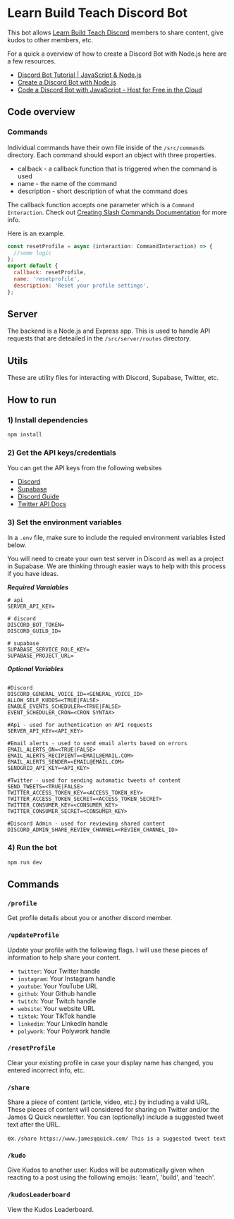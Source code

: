 # Learn Build Teach Discord Bot

This bot allows [Learn Build Teach Discord](https://discord.gg/vM2bagU) members to share content, give kudos to other members, etc.

For a quick a overview of how to create a Discord Bot with Node.js here are a few resources.

- [Discord Bot Tutorial | JavaScript & Node.js](https://www.youtube.com/watch?v=pDQAn18-2go&ab_channel=Andy%27sTechTutorials)
- [Create a Discord Bot with Node.js](https://www.youtube.com/watch?v=BmKXBVdEV0g&ab_channel=TraversyMedia)
- [Code a Discord Bot with JavaScript - Host for Free in the Cloud](https://www.youtube.com/watch?v=7rU_KyudGBY&t=14s&ab_channel=freeCodeCamp.org)

## Code overview

### Commands

Individual commands have their own file inside of the `/src/commands` directory. Each command should export an object with three properties.

- callback - a callback function that is triggered when the command is used
- name - the name of the command
- description - short description of what the command does

The callback function accepts one parameter which is a `Command Interaction`. Check out [Creating Slash Commands Documentation](https://discordjs.guide/creating-your-bot/slash-commands.html#before-you-continue) for more info.

Here is an example.

```javascript
const resetProfile = async (interaction: CommandInteraction) => {
  //some logic
};
export default {
  callback: resetProfile,
  name: 'resetprofile',
  description: 'Reset your profile settings',
};
```

## Server

The backend is a Node.js and Express app. This is used to handle API requests that are deteailed in the `/src/server/routes` directory.

## Utils

These are utility files for interacting with Discord, Supabase, Twitter, etc.

## How to run

### 1) Install dependencies

```sh
npm install
```

### 2) Get the API keys/credentials

You can get the API keys from the following websites

- [Discord](https://discord.com/developers/applications)
- [Supabase](https://supabase.com/)
- [Discord Guide](https://www.digitalocean.com/community/tutorials/how-to-build-a-discord-bot-with-node-js)
- [Twitter API Docs](https://developer.twitter.com/en/docs/twitter-api)

### 3) Set the environment variables

In a `.env` file, make sure to include the requied environment variables listed below.

You will need to create your own test server in Discord as well as a project in Supabase. We are thinking through easier ways to help with this process if you have ideas.

**_Required Varaiables_**

```env
# api
SERVER_API_KEY=

# discord
DISCORD_BOT_TOKEN=
DISCORD_GUILD_ID=

# supabase
SUPABASE_SERVICE_ROLE_KEY=
SUPABASE_PROJECT_URL=
```

**_Optional Variables_**

```env

#Discord
DISCORD_GENERAL_VOICE_ID=<GENERAL_VOICE_ID>
ALLOW_SELF_KUDOS=<TRUE|FALSE>
ENABLE_EVENTS_SCHEDULER=<TRUE|FALSE>
EVENT_SCHEDULER_CRON=<CRON SYNTAX>

#Api - used for authentication on API requests
SERVER_API_KEY=<API_KEY>

#Email alerts - used to send email alerts based on errors
EMAIL_ALERTS_ON=<TRUE|FALSE>
EMAIL_ALERTS_RECIPIENT=<EMAIL@EMAIL.COM>
EMAIL_ALERTS_SENDER=<EMAIL@EMAIL.COM>
SENDGRID_API_KEY=<API_KEY>

#Twitter - used for sending automatic tweets of content
SEND_TWEETS=<TRUE|FALSE>
TWITTER_ACCESS_TOKEN_KEY=<ACCESS_TOKEN_KEY>
TWITTER_ACCESS_TOKEN_SECRET=<ACCESS_TOKEN_SECRET>
TWITTER_CONSUMER_KEY=<CONSUMER_KEY>
TWITTER_CONSUMER_SECRET=<CONSUMER_KEY>

#Discord Admin - used for reviewing shared content
DISCORD_ADMIN_SHARE_REVIEW_CHANNEL=<REVIEW_CHANNEL_ID>
```

### 4) Run the bot

```sh
npm run dev
```

## Commands

### `/profile`

Get profile details about you or another discord member.

### `/updateProfile`

Update your profile with the following flags. I will use these pieces of information to help share your content.

- `twitter`: Your Twitter handle
- `instagram`: Your Instagram handle
- `youtube`: Your YouTube URL
- `github`: Your Github handle
- `twitch`: Your Twitch handle
- `website`: Your website URL
- `tiktok`: Your TikTok handle
- `linkedin`: Your LinkedIn handle
- `polywork`: Your Polywork handle

### `/resetProfile`

Clear your existing profile in case your display name has changed, you entered incorrect info, etc.

### `/share`

Share a piece of content (article, video, etc.) by including a valid URL. These pieces of content will considered for sharing on Twitter and/or the James Q Quick newsletter. You can (optionally) include a suggested tweet text after the URL.

ex. `/share https://www.jamesqquick.com/ This is a suggested tweet text`

### `/kudo`

Give Kudos to another user. Kudos will be automatically given when reacting to a post using the following emojis: 'learn', 'build', and 'teach'.

### `/kudosLeaderboard`

View the Kudos Leaderboard.
